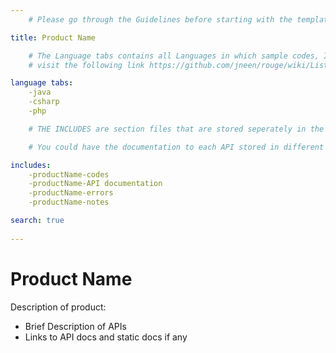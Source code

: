 ```yaml
---
    # Please go through the Guidelines before starting with the templates. It will give you guides on best practices in writing Markdowns that conforms to slates standards

title: Product Name

    # The Language tabs contains all Languages in which sample codes, Implementation, e.t.c in the documentation are written. For better rendering the Sample codes and implementation given in your documentation should have instances of all the Languages listed here.
    # visit the following link https://github.com/jneen/rouge/wiki/List-of-supported-languages-and-lexers for supported laguages

language tabs: 
    -java
    -csharp
    -php

    # THE INCLUDES are section files that are stored seperately in the Includes folder of your documentation. You are allowed to optionally separate out your docs into many files...just save them to the <code>includes</code> folder and add them to the top of your <code>index.md</code>'s frontmatter. Files are included in the order listed. 

    # You could have the documentation to each API stored in different files, but make sure to store them in the include folder and list them here in the order in which you want them to appear.

includes:
    -productName-codes
    -productName-API documentation
    -productName-errors
    -productName-notes

search: true
    
---
```


# Product Name

  Description of product:

- Brief Description of APIs
- Links to API docs and static docs if any
